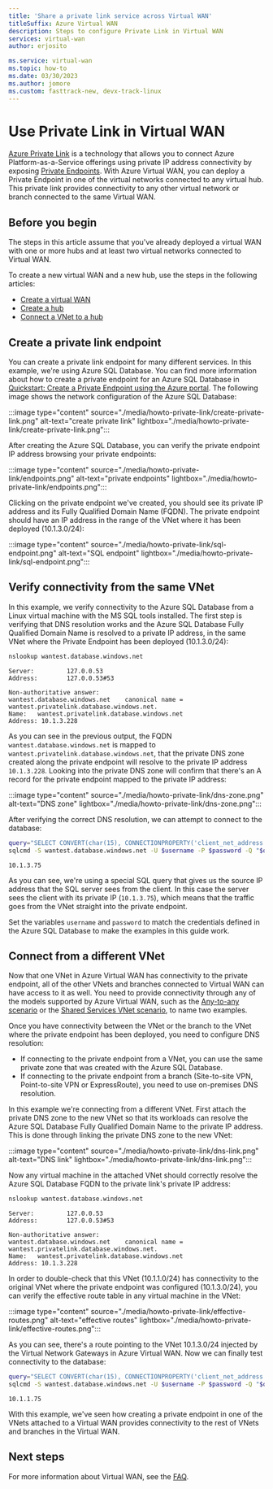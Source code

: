 ```yaml
---
title: 'Share a private link service across Virtual WAN'
titleSuffix: Azure Virtual WAN
description: Steps to configure Private Link in Virtual WAN
services: virtual-wan
author: erjosito

ms.service: virtual-wan
ms.topic: how-to
ms.date: 03/30/2023
ms.author: jomore
ms.custom: fasttrack-new, devx-track-linux
---
```

# Use Private Link in Virtual WAN

[Azure Private Link](../private-link/private-link-overview.md) is a technology that allows you to connect Azure Platform-as-a-Service offerings using private IP address connectivity by exposing [Private Endpoints](../private-link/private-endpoint-overview.md). With Azure Virtual WAN, you can deploy a Private Endpoint in one of the virtual networks connected to any virtual hub. This private link provides connectivity to any other virtual network or branch connected to the same Virtual WAN.

## Before you begin

The steps in this article assume that you've already deployed a virtual WAN with one or more hubs and at least two virtual networks connected to Virtual WAN.

To create a new virtual WAN and a new hub, use the steps in the following articles:

* [Create a virtual WAN](virtual-wan-site-to-site-portal.md#openvwan)
* [Create a hub](virtual-wan-site-to-site-portal.md#hub)
* [Connect a VNet to a hub](virtual-wan-site-to-site-portal.md#hub)

## <a name="endpoint"></a>Create a private link endpoint

You can create a private link endpoint for many different services. In this example, we're using Azure SQL Database. You can find more information about how to create a private endpoint for an Azure SQL Database in [Quickstart: Create a Private Endpoint using the Azure portal](../private-link/create-private-endpoint-portal.md). The following image shows the network configuration of the Azure SQL Database:

:::image type="content" source="./media/howto-private-link/create-private-link.png" alt-text="create private link" lightbox="./media/howto-private-link/create-private-link.png":::

After creating the Azure SQL Database, you can verify the private endpoint IP address browsing your private endpoints:

:::image type="content" source="./media/howto-private-link/endpoints.png" alt-text="private endpoints" lightbox="./media/howto-private-link/endpoints.png":::

Clicking on the private endpoint we've created, you should see its private IP address and its Fully Qualified Domain Name (FQDN). The private endpoint should have an IP address in the range of the VNet where it has been deployed (10.1.3.0/24):

:::image type="content" source="./media/howto-private-link/sql-endpoint.png" alt-text="SQL endpoint" lightbox="./media/howto-private-link/sql-endpoint.png":::

## <a name="connectivity"></a>Verify connectivity from the same VNet

In this example, we verify connectivity to the Azure SQL Database from a Linux virtual machine with the MS SQL tools installed. The first step is verifying that DNS resolution works and the Azure SQL Database Fully Qualified Domain Name is resolved to a private IP address, in the same VNet where the Private Endpoint has been deployed (10.1.3.0/24):

```bash
nslookup wantest.database.windows.net
```

```output
Server:         127.0.0.53
Address:        127.0.0.53#53

Non-authoritative answer:
wantest.database.windows.net    canonical name = wantest.privatelink.database.windows.net.
Name:   wantest.privatelink.database.windows.net
Address: 10.1.3.228
```

As you can see in the previous output, the FQDN `wantest.database.windows.net` is mapped to `wantest.privatelink.database.windows.net`, that the private DNS zone created along the private endpoint will resolve to the private IP address `10.1.3.228`. Looking into the private DNS zone will confirm that there's an A record for the private endpoint mapped to the private IP address:

:::image type="content" source="./media/howto-private-link/dns-zone.png" alt-text="DNS zone" lightbox="./media/howto-private-link/dns-zone.png":::

After verifying the correct DNS resolution, we can attempt to connect to the database:

```bash
query="SELECT CONVERT(char(15), CONNECTIONPROPERTY('client_net_address'));"
sqlcmd -S wantest.database.windows.net -U $username -P $password -Q "$query"
```

```output
10.1.3.75
```

As you can see, we're using a special SQL query that gives us the source IP address that the SQL server sees from the client. In this case the server sees the client with its private IP (`10.1.3.75`), which means that the traffic goes from the VNet straight into the private endpoint.

Set the variables `username` and `password` to match the credentials defined in the Azure SQL Database to make the examples in this guide work.

## <a name="vnet"></a>Connect from a different VNet

Now that one VNet in Azure Virtual WAN has connectivity to the private endpoint, all of the other VNets and branches connected to Virtual WAN can have access to it as well. You need to provide connectivity through any of the models supported by Azure Virtual WAN, such as the [Any-to-any scenario](scenario-any-to-any.md) or the [Shared Services VNet scenario](scenario-shared-services-vnet.md), to name two examples.

Once you have connectivity between the VNet or the branch to the VNet where the private endpoint has been deployed, you need to configure DNS resolution:

* If connecting to the private endpoint from a VNet, you can use the same private zone that was created with the Azure SQL Database.
* If connecting to the private endpoint from a branch (Site-to-site VPN, Point-to-site VPN or ExpressRoute), you need to use on-premises DNS resolution.

In this example we're connecting from a different VNet. First attach the private DNS zone to the new VNet so that its workloads can resolve the Azure SQL Database Fully Qualified Domain Name to the private IP address. This is done through linking the private DNS zone to the new VNet:

:::image type="content" source="./media/howto-private-link/dns-link.png" alt-text="DNS link" lightbox="./media/howto-private-link/dns-link.png":::

Now any virtual machine in the attached VNet should correctly resolve the Azure SQL Database FQDN to the private link's private IP address:

```bash
nslookup wantest.database.windows.net
```

```output
Server:         127.0.0.53
Address:        127.0.0.53#53

Non-authoritative answer:
wantest.database.windows.net    canonical name = wantest.privatelink.database.windows.net.
Name:   wantest.privatelink.database.windows.net
Address: 10.1.3.228
```

In order to double-check that this VNet (10.1.1.0/24) has connectivity to the original VNet where the private endpoint was configured (10.1.3.0/24), you can verify the effective route table in any virtual machine in the VNet:

:::image type="content" source="./media/howto-private-link/effective-routes.png" alt-text="effective routes" lightbox="./media/howto-private-link/effective-routes.png":::

As you can see, there's a route pointing to the VNet 10.1.3.0/24 injected by the Virtual Network Gateways in Azure Virtual WAN. Now we can finally test connectivity to the database:

```bash
query="SELECT CONVERT(char(15), CONNECTIONPROPERTY('client_net_address'));"
sqlcmd -S wantest.database.windows.net -U $username -P $password -Q "$query"
```

```output
10.1.1.75
```

With this example, we've seen how creating a private endpoint in one of the VNets attached to a Virtual WAN provides connectivity to the rest of VNets and branches in the Virtual WAN.

## Next steps

For more information about Virtual WAN, see the [FAQ](virtual-wan-faq.md).
